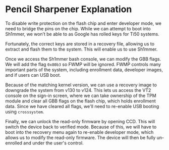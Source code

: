 # Pencil Sharpener Explanation 

To disable write protection on the flash chip and enter developer mode, we need to bridge the pins on the chip. While we can attempt to boot into Sh1mmer, we won’t be able to as Google has rolled keys for Ti50 systems.

Fortunately, the correct keys are stored in a recovery file, allowing us to extract and flash them to the system. This will enable us to use Sh1mmer.

Once we access the Sh1mmer bash console, we can modify the GBB flags. We will add the flag `0x80b3` so FWMP will be ignored. FWMP controls many important parts of the system, including enrollment data, developer images, and if users can USB boot.

Because of the matching kernel version, we can use a recovery image to downgrade the system from v130 to v124. This lets us access the VT2 console on the sign-in screen, where we can take ownership of the TPM module and clear all GBB flags on the flash chip, which holds enrollment data. Since we have cleared all flags, we'll need to re-enable USB booting using `crosssystem`.

Finally, we can unlock the read-only firmware by opening CCD. This will switch the device back to verified mode. Because of this, we will have to boot into the recovery menu again to re-enable developer mode, which allows us to modify the read-only firmware. The device will then be fully un-enrolled and under the user's control.
